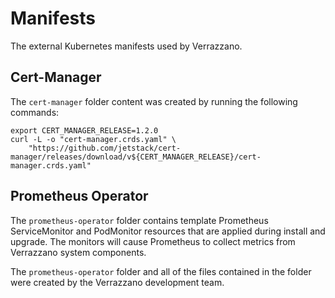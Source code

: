 # Manifests

The external Kubernetes manifests used by Verrazzano.

## Cert-Manager

The `cert-manager` folder content was created by running the following commands:

```
export CERT_MANAGER_RELEASE=1.2.0
curl -L -o "cert-manager.crds.yaml" \
    "https://github.com/jetstack/cert-manager/releases/download/v${CERT_MANAGER_RELEASE}/cert-manager.crds.yaml"
```

## Prometheus Operator

The `prometheus-operator` folder contains template Prometheus ServiceMonitor and PodMonitor resources that are applied during install and upgrade. The monitors
will cause Prometheus to collect metrics from Verrazzano system components.

The `prometheus-operator` folder and all of the files contained in the folder were created by the Verrazzano development team.
